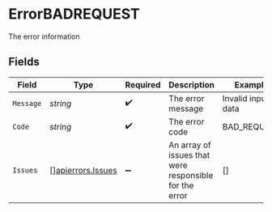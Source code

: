 # ErrorBADREQUEST

The error information


## Fields

| Field                                                  | Type                                                   | Required                                               | Description                                            | Example                                                |
| ------------------------------------------------------ | ------------------------------------------------------ | ------------------------------------------------------ | ------------------------------------------------------ | ------------------------------------------------------ |
| `Message`                                              | *string*                                               | :heavy_check_mark:                                     | The error message                                      | Invalid input data                                     |
| `Code`                                                 | *string*                                               | :heavy_check_mark:                                     | The error code                                         | BAD_REQUEST                                            |
| `Issues`                                               | [][apierrors.Issues](../../models/apierrors/issues.md) | :heavy_minus_sign:                                     | An array of issues that were responsible for the error | []                                                     |